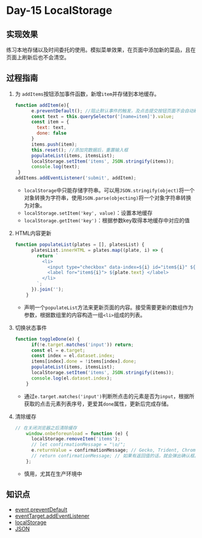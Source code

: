 # Day-15 LocalStorage #



## 实现效果 ##

​	练习本地存储以及时间委托的使用。模拟菜单效果，在页面中添加新的菜品，且在页面上刷新后也不会清空。

## 过程指南 ##

1. 为 `addItems`按钮添加事件函数，新增`item`并存储到本地缓存。

   ```js
   function addItem(e){
         e.preventDefault(); //阻止默认事件的触发，及点击提交按钮页面不会自动刷新
         const text = this.querySelector('[name=item]').value;
         const item = {
           text: text,
           done: false
         }
         items.push(item);
         this.reset(); //添加完数据后，重置输入框
         populateList(items, itemsList);
         localStorage.setItem('items', JSON.stringify(items));
         console.log(text);
   	}
   addItems.addEventListener('submit', addItem);
   ```

   * `localStorage`中只能存储字符串。可以用`JSON.stringify(object)`将一个对象转换为字符串，使用`JSON.parse(objecting)`将一个对象字符串转换为对象。
   * `localStorage.setItem('key', value)`：设置本地缓存
   * `localStorage.getItem('key')`：根据参数key取得本地缓存中对应的值

2. HTML内容更新

   ```js
   function populateList(plates = [], platesList) {
         platesList.innerHTML = plates.map((plate, i) => {
           return `
             <li>
               <input type="checkbox" data-index=${i} id="item${i}" ${plate.done ? 'checked' : ''} >
               <label for="item${i}"> ${plate.text} </label>
             </li>
           `;
         }).join('');
       }
   ```

   * 声明一个`populateList`方法来更新页面的内容。接受需要更新的数组作为参数，根据数组里的内容构造一组`<li>`组成的列表。

3. 切换状态事件

   ```js
   function toggleDone(e) {
         if(!e.target.matches('input')) return;
         const el = e.target;
         const index = el.dataset.index;
         items[index].done = !items[index].done;
         populateList(items, itemsList);
         localStorage.setItem('items', JSON.stringify(items));
         console.log(el.dataset.index);
       }
   ```

   * 通过`e.target.matches('input')`判断所点击的元素是否为`input`，根据所获取的点击元素列表序号，更爱其`done`属性，更新后完成存储。

4. 清除缓存

   ```js
   // 在关闭浏览器之后清除缓存
       window.onbeforeunload = function (e) {
         localStorage.removeItem('items');
         // let confirmationMessage = "\o/";
         e.returnValue = confirmationMessage; // Gecko, Trident, Chrome 34+
         // return confirmationMessage; // 如果有返回值的话，就会弹出确认框。
       };
   ```

   * 慎用，尤其在生产环境中


## 知识点 ##

* [event.preventDefault](https://developer.mozilla.org/zh-CN/docs/Web/API/Event/preventDefault)
* [eventTarget.addEventListener](https://developer.mozilla.org/zh-CN/docs/Web/API/EventTarget/addEventListener)
* [localStorage](https://developer.mozilla.org/zh-CN/docs/Web/API/Storage/LocalStorage)
* [JSON](https://developer.mozilla.org/zh-CN/docs/Web/JavaScript/Reference/Global_Objects/JSON)

